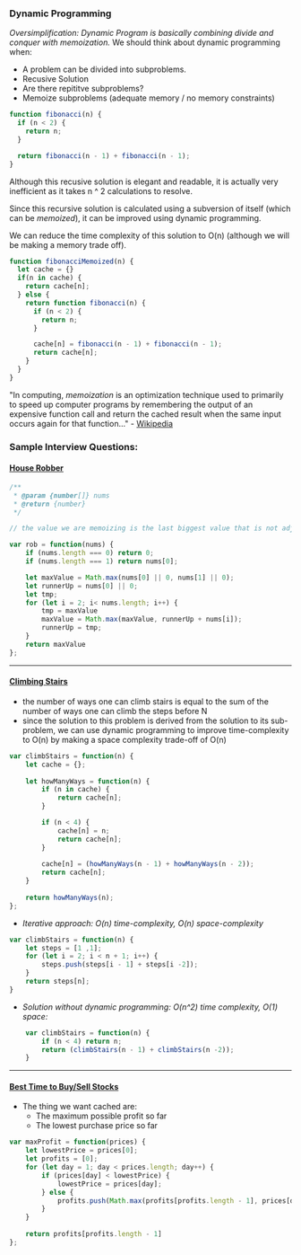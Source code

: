 ### Dynamic Programming
*Oversimplification: Dynamic Program is basically combining divide and conquer with memoization.*
We should think about dynamic programming when:
* A problem can be divided into subproblems.
* Recusive Solution
* Are there repititve subproblems?
* Memoize subproblems (adequate memory / no memory constraints)


```javascript
function fibonacci(n) {
  if (n < 2) {
    return n;
  }

  return fibonacci(n - 1) + fibonacci(n - 1);
}
```
Although this recusive solution is elegant and readable, it is actually very inefficient as it takes n ^ 2 calculations to resolve.

Since this recursive solution is calculated using a subversion of itself (which can be *memoized*), it can be improved using dynamic programming.

We can reduce the time complexity of this solution to O(n) (although we will be making a memory trade off).

```javascript
function fibonacciMemoized(n) {
  let cache = {}
  if(n in cache) {
    return cache[n];
  } else {
    return function fibonacci(n) {
      if (n < 2) {
        return n;
      }

      cache[n] = fibonacci(n - 1) + fibonacci(n - 1);
      return cache[n];
    }
  }
}
```
"In computing, _memoization_ is an optimization technique used to primarily to speed up computer programs by remembering the output of an expensive function call and return the cached result when the same input occurs again for that function..." - [Wikipedia](https://en.wikipedia.org/wiki/Memoization)

### Sample Interview Questions:
#### [House Robber](https://leetcode.com/problems/house-robber/)
```javascript
/**
 * @param {number[]} nums
 * @return {number}
 */

// the value we are memoizing is the last biggest value that is not adjacent to current value

var rob = function(nums) {
    if (nums.length === 0) return 0;
    if (nums.length === 1) return nums[0];

    let maxValue = Math.max(nums[0] || 0, nums[1] || 0);
    let runnerUp = nums[0] || 0;
    let tmp;
    for (let i = 2; i< nums.length; i++) {
        tmp = maxValue
        maxValue = Math.max(maxValue, runnerUp + nums[i]);
        runnerUp = tmp;
    }
    return maxValue
};
```
---
#### [Climbing Stairs](https://leetcode.com/problems/climbing-stairs/)

  * the number of ways one can climb stairs is equal to the sum of the number of ways one can climb the steps before N
  * since the solution to this problem is derived from the solution to its sub-problem, we can use dynamic programming to improve time-complexity to O(n) by making a space complexity trade-off of O(n)

```javascript
var climbStairs = function(n) {
    let cache = {};
    
    let howManyWays = function(n) {
        if (n in cache) {
            return cache[n];
        }

        if (n < 4) {
            cache[n] = n;
            return cache[n];
        }
        
        cache[n] = (howManyWays(n - 1) + howManyWays(n - 2));
        return cache[n];
    }
    
    return howManyWays(n);
};
```

* *Iterative approach: O(n) time-complexity, O(n) space-complexity*
```javascript
var climbStairs = function(n) {
	let steps = [1 ,1];
	for (let i = 2; i < n + 1; i++) {
		steps.push(steps[i - 1] + steps[i -2]);
	}
	return steps[n];
}
```

* *Solution without dynamic programming: O(n^2) time complexity, O(1) space:*

```javascript
    var climbStairs = function(n) {
        if (n < 4) return n;
        return (climbStairs(n - 1) + climbStairs(n -2));
    }
```
---
#### [Best Time to Buy/Sell Stocks](https://leetcode.com/problems/best-time-to-buy-and-sell-stock/)
* The thing we want cached are:
  * The maximum possible profit so far
  * The lowest purchase price so far
```javascript
var maxProfit = function(prices) {
    let lowestPrice = prices[0];
    let profits = [0];
    for (let day = 1; day < prices.length; day++) {
        if (prices[day] < lowestPrice) {
            lowestPrice = prices[day];
        } else {
            profits.push(Math.max(profits[profits.length - 1], prices[day] - lowestPrice))
        }
    }
    
    return profits[profits.length - 1]
};
```



